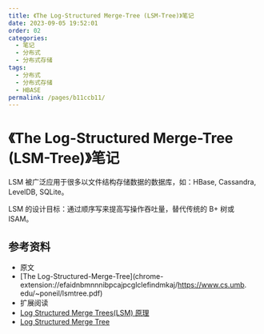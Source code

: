 ```yaml
---
title: 《The Log-Structured Merge-Tree (LSM-Tree)》笔记
date: 2023-09-05 19:52:01
order: 02
categories:
  - 笔记
  - 分布式
  - 分布式存储
tags:
  - 分布式
  - 分布式存储
  - HBASE
permalink: /pages/b11ccb11/
---
```


# 《The Log-Structured Merge-Tree (LSM-Tree)》笔记

LSM 被广泛应用于很多以文件结构存储数据的数据库，如：HBase, Cassandra, LevelDB, SQLite。

LSM 的设计目标：通过顺序写来提高写操作吞吐量，替代传统的 B+ 树或 ISAM。

## 参考资料

- 原文
- [The Log-Structured-Merge-Tree](chrome-extension://efaidnbmnnnibpcajpcglclefindmkaj/https://www.cs.umb.
  edu/~poneil/lsmtree.pdf)
- 扩展阅读
- [Log Structured Merge Trees(LSM) 原理](https://www.open-open.com/lib/view/open1424916275249.html)
- [Log Structured Merge Tree](chrome-extension://efaidnbmnnnibpcajpcglclefindmkaj/https://lrita.github.io/images/posts/database/lsmtree-170129180333.pdf)